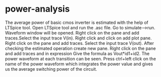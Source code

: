 # power-analysis
The average power of basic cmos inverter is estimated with the help of LTSpice tool.
Open LTSpice tool and run the .asc file.
Go to simulate-->run.
Waveform window will be opened.
Right click on the pane and add traces.Select the input trace V(in).
Right click and click on add plot pane.
Right click on the pane and add traces. Select the input trace V(out).
After checking the estimated operation create new pane.
Right click on the pane and add traces and in expression Give the formula as Vout*id1+id2.
The power waveform at each transition can be seen.
Press ctrl+left click on the name of the power waveform which integrates the power value and gives us the average switching power of the circuit.
